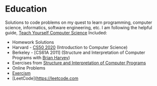 # Education
Solutions to code problems on my quest to learn programming, computer science, informatics, software engineering, etc. I am following the helpful guide, [Teach Yourself Computer Science](https://teachyourselfcs.com/)
Included:
* Homework Solutions
 * Harvard - [CS50 2020](https://online-learning.harvard.edu/course/cs50-introduction-computer-science?delta=0) (Introduction to Computer Science)
 * Berkeley - [CS61A 2011] (Structure and Interpretation of Computer Programs with [Brian Harvey](https://archive.org/details/ucberkeley-webcast-PL3E89002AA9B9879E?sort=titleSorter))
  * Exercises from [Structure and Interpretation of Computer Programs](https://mitpress.mit.edu/sites/default/files/sicp/full-text/book/book.html)
* Online Problems
 * [Exercism](https://exercism.io)
 * [LeetCode](https://leetcode.com
